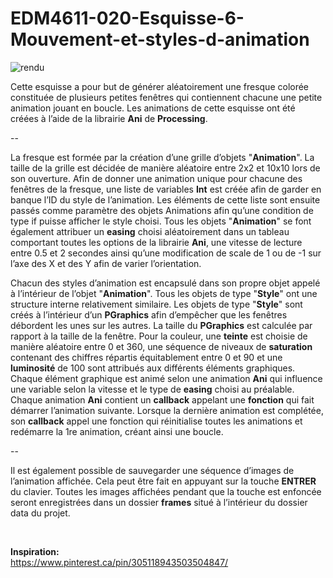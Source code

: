 # EDM4611-020-Esquisse-6-Mouvement-et-styles-d-animation

![rendu](https://user-images.githubusercontent.com/48024730/139300059-d42bd1e1-4f95-4570-8b50-48876200f414.png)


Cette esquisse a pour but de générer aléatoirement une fresque colorée constituée de plusieurs petites fenêtres qui contiennent chacune une petite animation jouant en boucle. Les animations de cette esquisse ont été créées à l’aide de la librairie **Ani** de **Processing**.

--

La fresque est formée par la création d’une grille d’objets "**Animation**". La taille de la grille est décidée de manière aléatoire entre 2x2 et 10x10 lors de son ouverture. Afin de donner une animation unique pour chacune des fenêtres de la fresque, une liste de variables **Int** est créée afin de garder en banque l’ID du style de l’animation. Les éléments de cette liste sont ensuite passés comme paramètre des objets Animations afin qu’une condition de type if puisse afficher le style choisi. Tous les objets "**Animation**" se font également attribuer un **easing** choisi aléatoirement dans un tableau comportant toutes les options de la librairie **Ani**, une vitesse de lecture entre 0.5 et 2 secondes ainsi qu’une modification de scale de 1 ou de -1 sur l’axe des X et des Y afin de varier l’orientation.

Chacun des styles d’animation est encapsulé dans son propre objet appelé à l’intérieur de l’objet "**Animation**". Tous les objets de type "**Style**" ont une structure interne relativement similaire. Les objets de type "**Style**" sont créés à l’intérieur d’un **PGraphics** afin d’empêcher que les fenêtres débordent les unes sur les autres. La taille du **PGraphics** est calculée par rapport à la taille de la fenêtre. Pour la couleur, une **teinte** est choisie de manière aléatoire entre 0 et 360, une séquence de niveaux de **saturation** contenant des chiffres répartis équitablement entre 0 et 90 et une **luminosité** de 100 sont attribués aux différents éléments graphiques. Chaque élément graphique est animé selon une animation **Ani** qui influence une variable selon la vitesse et le type de **easing** choisi au préalable. Chaque animation **Ani** contient un **callback** appelant une **fonction** qui fait démarrer l’animation suivante. Lorsque la dernière animation est complétée, son **callback** appel une fonction qui réinitialise toutes les animations et redémarre la 1re animation, créant ainsi une boucle.

--

Il est également possible de sauvegarder une séquence d’images de l’animation affichée. Cela peut être fait en appuyant sur la touche **ENTRER** du clavier. Toutes les images affichées pendant que la touche est enfoncée seront enregistrées dans un dossier **frames** situé à l’intérieur du dossier data du projet.

<br>

**Inspiration:**<br>
https://www.pinterest.ca/pin/305118943503504847/
